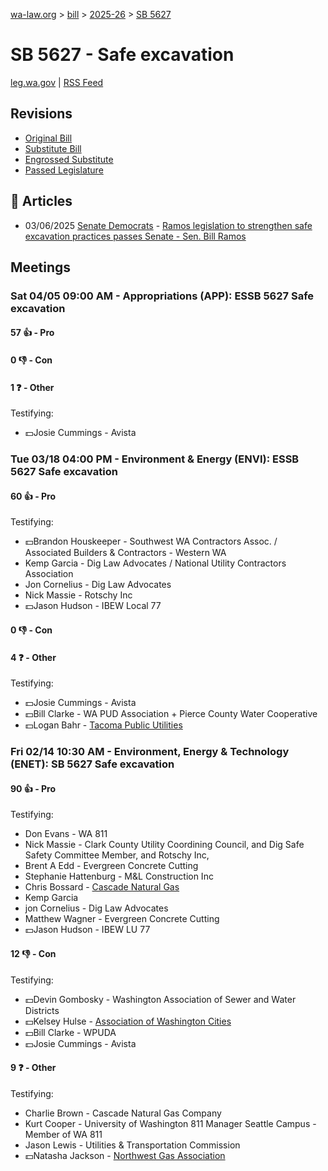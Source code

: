 [wa-law.org](/) > [bill](/bill/) > [2025-26](/bill/2025-26/) > [SB 5627](/bill/2025-26/sb/5627/)

# SB 5627 - Safe excavation
[leg.wa.gov](https://app.leg.wa.gov/billsummary?BillNumber=5627&Year=2025&Initiative=false) | [RSS Feed](./rss.xml)

## Revisions
* [Original Bill](1/)
* [Substitute Bill](S/)
* [Engrossed Substitute](S.E/)
* [Passed Legislature](S.PL/)

## 📰 Articles
* 03/06/2025 [Senate Democrats](/org/senate_democrats/) - [Ramos legislation to strengthen safe excavation practices passes Senate - Sen. Bill Ramos](https://senatedemocrats.wa.gov/ramos/2025/03/06/ramos-legislation-to-strengthen-safe-excavation-practices-passes-senate/#:~:text=Senate%20Bill%205627)

## Meetings
### Sat 04/05 09:00 AM - Appropriations (APP): ESSB 5627 Safe excavation
#### 57 👍 - Pro

#### 0 👎 - Con

#### 1 ❓ - Other
Testifying:
* 💵Josie Cummings - Avista

### Tue 03/18 04:00 PM - Environment & Energy (ENVI): ESSB 5627 Safe excavation
#### 60 👍 - Pro
Testifying:
* 💵Brandon Houskeeper - Southwest WA Contractors Assoc. / Associated Builders & Contractors - Western WA
* Kemp Garcia - Dig Law Advocates / National Utility Contractors Association
* Jon Cornelius - Dig Law Advocates
* Nick Massie - Rotschy Inc
* 💵Jason Hudson - IBEW Local 77

#### 0 👎 - Con

#### 4 ❓ - Other
Testifying:
* 💵Josie Cummings - Avista
* 💵Bill Clarke - WA PUD Association + Pierce County Water Cooperative
* 💵Logan Bahr - [Tacoma Public Utilities](/org/tacoma_public_utilities/)

### Fri 02/14 10:30 AM - Environment, Energy & Technology (ENET): SB 5627 Safe excavation
#### 90 👍 - Pro
Testifying:
* Don Evans - WA 811
* Nick Massie - Clark County Utility Coordining Council, and Dig Safe Safety Committee Member, and Rotschy Inc,
* Brent A Edd - Evergreen Concrete Cutting
* Stephanie Hattenburg - M&L Construction Inc
* Chris Bossard - [Cascade Natural Gas](/org/cascade_natural_gas/)
* Kemp Garcia
* jon Cornelius - Dig Law Advocates
* Matthew Wagner - Evergreen Concrete Cutting
* 💵Jason Hudson - IBEW LU 77

#### 12 👎 - Con
Testifying:
* 💵Devin Gombosky - Washington Association of Sewer and Water Districts
* 💵Kelsey Hulse - [Association of Washington Cities](/org/association_of_washington_cities/)
* 💵Bill Clarke - WPUDA
* 💵Josie Cummings - Avista

#### 9 ❓ - Other
Testifying:
* Charlie Brown - Cascade Natural Gas Company
* Kurt Cooper - University of Washington 811 Manager Seattle Campus - Member of WA 811
* Jason Lewis - Utilities & Transportation Commission
* 💵Natasha Jackson - [Northwest Gas Association](/org/northwest_gas_association/)
